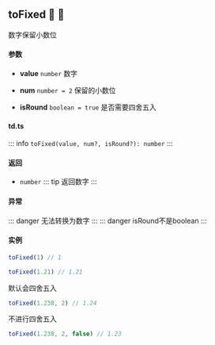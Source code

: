 ## toFixed :tada: :100: 
数字保留小数位
#### 参数 
- **value** `number` 数字
 
- **num** `number = 2` 保留的小数位
 
- **isRound** `boolean = true` 是否需要四舍五入
 
#### td.ts
::: info
`toFixed(value, num?, isRound?): number`
:::
#### 返回 
- `number` 
::: tip
返回数字
:::
#### 异常 
::: danger
无法转换为数字
:::
::: danger
isRound不是boolean
:::
#### 实例 
```ts
toFixed(1) // 1
```
```ts
toFixed(1.21) // 1.21
```
默认会四舍五入


```ts
toFixed(1.238, 2) // 1.24
```
不进行四舍五入


```ts
toFixed(1.238, 2, false) // 1.23
```
